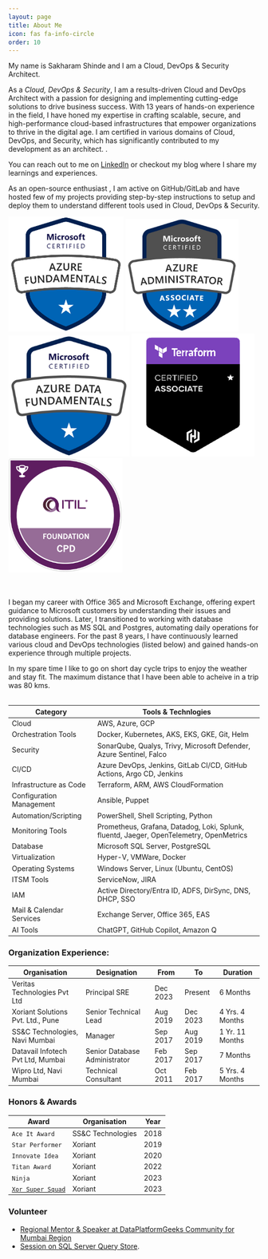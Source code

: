 ```yaml
---
layout: page
title: About Me
icon: fas fa-info-circle
order: 10
---
```



My name is Sakharam Shinde and I am a Cloud, DevOps & Security Architect.


As a *Cloud, DevOps & Security*, I am a results-driven Cloud and DevOps Architect with a passion for designing and implementing cutting-edge solutions to drive business success. With 13 years of hands-on experience in the field, I have honed my expertise in crafting scalable, secure, and high-performance cloud-based infrastructures that empower organizations to thrive in the digital age. I am certified in various domains of Cloud, DevOps, and Security, which has significantly contributed to my development as an architect. . 

You can reach out to me on [LinkedIn](https://www.linkedin.com/in/sakharamshinde/) or checkout my blog where I share my learnings and experiences.


As an open-source enthusiast , I am active on GitHub/GitLab and have hosted few of my projects providing step-by-step instructions to setup and deploy them to understand different tools used in Cloud, DevOps & Security.




<!-- Certifications Start -->
<div class="container">
    <div class="d-flex flex-row flex-wrap justify-content-center">
    <div class="d-flex flex-row">
        <img
        alt="Azure Fundamentals"
        src="/assets/img/certifications/Azure_Fundamentals.png"
        class="img-fluid"
        />
        <img
        alt="Azure Administrator Associate"
        src="/assets/img/certifications/Azure_Administrator_Associate.png"
        class="img-fluid"
        />
        <img
        alt="Azure Data Fundamentals"
        src="/assets/img/certifications/Azure_Data_Fundamentals.png"
        class="img-fluid"
        />
        <img
        alt="Terraform Associate"
        src="/assets/img/certifications/Terraform_Associate.png"
        class="img-fluid"
        />
        <img
        alt="ITIL Foundation"
        src="/assets/img/certifications/ITIL_Foundation.png"
        class="img-fluid"
        />
    </div>
    </div>
</div>
<!-- Certifications End -->


\
\
I began my career with Office 365 and Microsoft Exchange, offering expert guidance to Microsoft customers by understanding their issues and providing solutions. Later, I transitioned to working with database technologies such as MS SQL and Postgres, automating daily operations for database engineers. For the past 8 years, I have continuously learned various cloud and DevOps technologies (listed below) and gained hands-on experience through multiple projects.


In my spare time I like to go on short day cycle trips to enjoy the weather and stay fit. The maximum distance that I have been able to acheive in a trip was 80 kms.
<br />
<br />

| Category | Tools & Technlogies | 
| -------- | ------------------- |
| Cloud | AWS, Azure, GCP |
| Orchestration Tools | Docker, Kubernetes, AKS, EKS, GKE, Git, Helm | 
| Security | SonarQube, Qualys, Trivy, Microsoft Defender, Azure Sentinel, Falco | 
| CI/CD | Azure DevOps, Jenkins, GitLab CI/CD, GitHub Actions, Argo CD, Jenkins | 
| Infrastructure as Code | 	Terraform, ARM, AWS CloudFormation | 
| Configuration Management | Ansible, Puppet |
| Automation/Scripting | PowerShell, Shell Scripting, Python | 
| Monitoring Tools | Prometheus, Grafana, Datadog, Loki, Splunk, fluentd, Jaeger, OpenTelemetry, OpenMetrics | 
| Database | Microsoft SQL Server, PostgreSQL | 
| Virtualization | Hyper-V, VMWare, Docker | 
| Operating Systems | Windows Server, Linux (Ubuntu, CentOS) | 
| ITSM Tools | ServiceNow, JIRA | 
| IAM | Active Directory/Entra ID, ADFS, DirSync, DNS, DHCP, SSO | 
| Mail & Calendar Services | Exchange Server, Office 365, EAS | 
| AI Tools | ChatGPT, GitHub Copilot, Amazon Q | 


### Organization Experience:

| Organisation                         | Designation           | From     | To       | Duration        |
|--------------------------------------|-----------------------|----------|----------|-----------------|
| Veritas Technologies Pvt Ltd         | Principal SRE         | Dec 2023 | Present  | 6 Months        |
| Xoriant Solutions Pvt. Ltd., Pune    | Senior Technical Lead | Aug 2019 | Dec 2023 | 4 Yrs. 4 Months |
| SS&C Technologies, Navi Mumbai | Manager | Sep 2017 | Aug 2019 | 1 Yr. 11 Months |
| Datavail Infotech Pvt Ltd, Mumbai    | Senior Database Administrator | Feb 2017 | Sep 2017 | 7 Months       |
| Wipro Ltd, Navi Mumbai               | Technical Consultant  | Oct 2011 | Feb 2017 | 5 Yrs. 4 Months |

### Honors & Awards

| Award           | Organisation      | Year | 
| ----------------| ----------------- | ---- |
| `Ace It Award `   | SS&C Technologies | 2018 | 
| `Star Performer`  | Xoriant           | 2019 | 
| `Innovate Idea`   | Xoriant           | 2020 |
| `Titan Award`     | Xoriant           | 2022 |
| `Ninja`           | Xoriant           | 2023 |
| [`Xor Super Squad`](https://www.linkedin.com/feed/update/urn:li:activity:7112419458870095872/) | Xoriant           | 2023 |


### Volunteer
- [Regional Mentor & Speaker at DataPlatformGeeks Community for Mumbai Region](https://www.dataplatformgeeks.com/sakharam-shinde/)
- [Session on SQL Server Query Store](https://www.sqlservergeeks.com/data-platform-day-mumbai-chennai-november-24-2018-resources-pics/).
